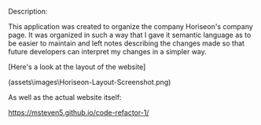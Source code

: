 Description:

This application was created to organize the company Horiseon's company page. It was organized in such a way that I gave it semantic language as to be easier to maintain and left notes describing the changes made so that future developers can interpret my changes in a simpler way.



[Here's a look at the layout of the website] 

(assets\images\Horiseon-Layout-Screenshot.png)


As well as the actual website itself:

https://msteven5.github.io/code-refactor-1/
